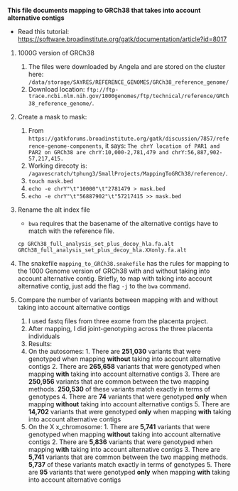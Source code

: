 **This file documents mapping to GRCh38 that takes into account alternative contigs**
- Read this tutorial: https://software.broadinstitute.org/gatk/documentation/article?id=8017

1. 1000G version of GRCh38
    1. The files were downloaded by Angela and are stored on the cluster here: `/data/storage/SAYRES/REFERENCE_GENOMES/GRCh38_reference_genome/`
    2. Download location: `ftp://ftp-trace.ncbi.nlm.nih.gov/1000genomes/ftp/technical/reference/GRCh38_reference_genome/`.
  
2. Create a mask to mask:
    1. From `https://gatkforums.broadinstitute.org/gatk/discussion/7857/reference-genome-components`, it says: `The chrY location of PAR1 and PAR2 on GRCh38 are chrY:10,000-2,781,479 and chrY:56,887,902-57,217,415.`
    2. Working direcoty is: `/agavescratch/tphung3/SmallProjects/MappingToGRCh38/reference/`.
    3. `touch mask.bed`
    4. `echo -e chrY"\t"10000"\t"2781479 > mask.bed`
    5. `echo -e chrY"\t"56887902"\t"57217415 >> mask.bed`
  
3. Rename the alt index file
    - `bwa` requires that the basename of the alternative contigs have to match with the reference file.
    ```
    cp GRCh38_full_analysis_set_plus_decoy_hla.fa.alt GRCh38_full_analysis_set_plus_decoy_hla.XXonly.fa.alt
    ```
  
4. The snakefile `mapping_to_GRCh38.snakefile` has the rules for mapping to the 1000 Genome version of GRCh38 with and without taking into account alternative contig. Briefly, to map with taking into account alternative contig, just add the flag `-j` to the `bwa` command.

5. Compare the number of variants between mapping with and without taking into account alternative contigs
    1. I used fastq files from three exome from the placenta project.
    2. After mapping, I did joint-genotyping across the three placenta individuals
    3. Results:
      1. On the autosomes:
        1. There are **251,030** variants that were genotyped when mapping **without** taking into account alternative contigs
        2. There are **265,658** variants that were genotyped when mapping **with** taking into account alternative contigs
        3. There are **250,956** variants that are common between the two mapping methods. **250,530** of these variants match exactly in terms of genotypes
        4. There are **74** variants that were genotyped **only** when mapping **without** taking into account alternative contigs
        5. There are **14,702** variants that were genotyped **only** when mapping **with** taking into account alternative contigs
      2. On the X x_chromosome:
        1. There are **5,741** variants that were genotyped when mapping **without** taking into account alternative contigs
        2. There are **5,836** variants that were genotyped when mapping **with** taking into account alternative contigs
        3. There are **5,741** variants that are common between the two mapping methods. **5,737** of these variants match exactly in terms of genotypes
        5. There are **95** variants that were genotyped **only** when mapping **with** taking into account alternative contigs

